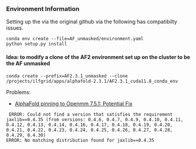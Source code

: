 ### Environment Information

Setting up the via the original github via the following has compatibilty issues.

```Shell
conda env create --file=AF_unmasked/environment.yaml
python setup.py install
```

#### Idea: to modify a clone of the AF2 environment set up on the cluster to be the AF unmasked 
```Shell 
conda create --prefix=AF2.3.1_unmasked --clone /projects/ilfgrid/apps/alphafold-2.3.1/AF2.3.1_cuda11.8_conda_env
```

Problems: 
* [AlphaFold pinning to Openmm 7.5.1: Potential Fix ](https://github.com/google-deepmind/alphafold/issues/404#issuecomment-1100518057)

```Shell
 ERROR: Could not find a version that satisfies the requirement jaxlib==0.4.35 (from versions: 0.4.6, 0.4.7, 0.4.9, 0.4.10, 0.4.11, 0.4.12, 0.4.13, 0.4.14, 0.4.16, 0.4.17, 0.4.18, 0.4.19, 0.4.20, 0.4.21, 0.4.22, 0.4.23, 0.4.24, 0.4.25, 0.4.26, 0.4.27, 0.4.28, 0.4.29, 0.4.30)
ERROR: No matching distribution found for jaxlib==0.4.35
```

